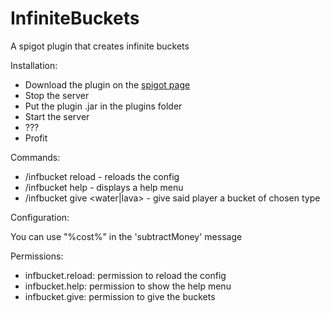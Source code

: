 # InfiniteBuckets
A spigot plugin that creates infinite buckets

Installation:

- Download the plugin on the [spigot page](https://www.spigotmc.org/resources/infinite-buckets.78725/)
- Stop the server
- Put the plugin .jar in the plugins folder
- Start the server
- ???
- Profit

Commands:
- /infbucket reload - reloads the config
- /infbucket help - displays a help menu
- /infbucket give <player> <water|lava> - give said player a bucket of chosen type

Configuration:

You can use "%cost%" in the 'subtractMoney' message

Permissions:

- infbucket.reload: permission to reload the config
- infbucket.help: permission to show the help menu
- infbucket.give: permission to give the buckets
